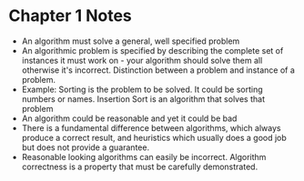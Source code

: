 # Chapter 1 Notes

- An algorithm must solve a general, well specified problem
- An algorithmic problem is specified by describing the complete set of instances it must work on - your algorithm should solve them all otherwise it's incorrect. Distinction between a problem and instance of a problem.
- Example: Sorting is the problem to be solved. It could be sorting numbers or names. Insertion Sort is an algorithm that solves that problem
- An algorithm could be reasonable and yet it could be bad
- There is a fundamental difference between algorithms, which always produce a correct result, and heuristics which usually does a good job but does not provide a guarantee.
- Reasonable looking algorithms can easily be incorrect. Algorithm correctness is a property that must be carefully demonstrated.